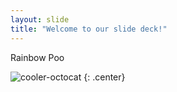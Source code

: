 ```yaml
---
layout: slide
title: "Welcome to our slide deck!"
---
```


Rainbow Poo

![cooler-octocat](https://octodex.github.com/images/twenty-percent-cooler-octocat.png)
{: .center}

